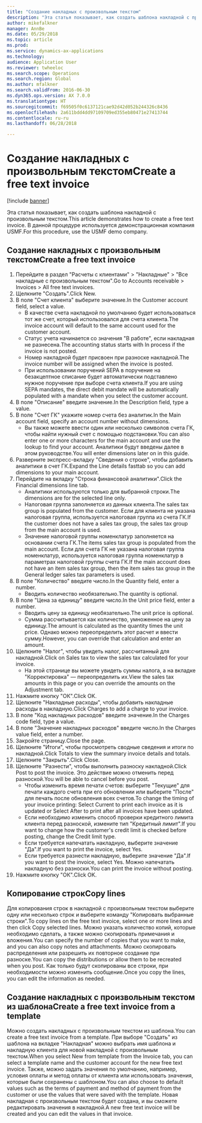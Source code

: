 ```yaml
--- 
title: "Создание накладных с произвольным текстом"
description: "Эта статья показывает, как создать шаблона накладной с произвольным текстом."
author: mikefalkner
manager: AnnBe
ms.date: 05/29/2018
ms.topic: article
ms.prod: 
ms.service: dynamics-ax-applications
ms.technology: 
audience: Application User
ms.reviewer: twheeloc
ms.search.scope: Operations
ms.search.region: Global
ms.author: mfalkner
ms.search.validFrom: 2016-06-30
ms.dyn365.ops.version: AX 7.0.0
ms.translationtype: HT
ms.sourcegitcommit: f69505f0c6137121cae92d42d052b244326c8436
ms.openlocfilehash: 2a611bdd4dd97109709ed355eb80471e27413744
ms.contentlocale: ru-ru
ms.lasthandoff: 06/28/2018

---
```


# <a name="create-a-free-text-invoice"></a><span data-ttu-id="64358-103">Создание накладных с произвольным текстом</span><span class="sxs-lookup"><span data-stu-id="64358-103">Create a free text invoice</span></span>

[!include [banner](../includes/banner.md)]

<span data-ttu-id="64358-104">Эта статья показывает, как создать шаблона накладной с произвольным текстом.</span><span class="sxs-lookup"><span data-stu-id="64358-104">This article demonstrates how to create a free text invoice.</span></span> <span data-ttu-id="64358-105">В данной процедуре используется демонстрационная компания USMF.</span><span class="sxs-lookup"><span data-stu-id="64358-105">For this procedure, use the USMF demo company.</span></span>

## <a name="create-a-free-text-invoice"></a><span data-ttu-id="64358-106">Создание накладных с произвольным текстом</span><span class="sxs-lookup"><span data-stu-id="64358-106">Create a free text invoice</span></span>

1. <span data-ttu-id="64358-107">Перейдите в раздел "Расчеты с клиентами" > "Накладные" > "Все накладные с произвольным текстом".</span><span class="sxs-lookup"><span data-stu-id="64358-107">Go to Accounts receivable > Invoices > All free text invoices.</span></span>
2. <span data-ttu-id="64358-108">Щелкните "Создать".</span><span class="sxs-lookup"><span data-stu-id="64358-108">Click New.</span></span>
3. <span data-ttu-id="64358-109">В поле "Счет клиента" выберите значение.</span><span class="sxs-lookup"><span data-stu-id="64358-109">In the Customer account field, select a value.</span></span>
    * <span data-ttu-id="64358-110">В качестве счета накладной по умолчанию будет использоваться тот же счет, который использовался для счета клиента.</span><span class="sxs-lookup"><span data-stu-id="64358-110">The invoice account will default to the same account used for the customer account.</span></span>   
    * <span data-ttu-id="64358-111">Статус учета начинается со значения "В работе", если накладная не разнесена.</span><span class="sxs-lookup"><span data-stu-id="64358-111">The accounting status starts with In process if the invoice is not posted.</span></span>   
    * <span data-ttu-id="64358-112">Номер накладной будет присвоен при разноске накладной.</span><span class="sxs-lookup"><span data-stu-id="64358-112">The invoice number will be assigned when the invoice is posted.</span></span>  
    * <span data-ttu-id="64358-113">При использовании поручений SEPA в поручение на безакцептное списание будет автоматически подставлено нужное поручение при выборе счета клиента.</span><span class="sxs-lookup"><span data-stu-id="64358-113">If you are using SEPA mandates, the direct debit mandate will be automatically populated with a mandate when you select the customer account.</span></span>  
4. <span data-ttu-id="64358-114">В поле "Описание" введите значение.</span><span class="sxs-lookup"><span data-stu-id="64358-114">In the Description field, type a value.</span></span>
5. <span data-ttu-id="64358-115">В поле "Счет ГК" укажите номер счета без аналитик.</span><span class="sxs-lookup"><span data-stu-id="64358-115">In the Main account field, specify an account number without dimensions.</span></span>
    * <span data-ttu-id="64358-116">Вы также можете ввести один или несколько символов счета ГК, чтобы найти нужный счет с помощью подстановки.</span><span class="sxs-lookup"><span data-stu-id="64358-116">You can also enter one or more characters for the main account and use the lookup to find your account.</span></span> <span data-ttu-id="64358-117">Аналитики будут введены далее в этом руководстве.</span><span class="sxs-lookup"><span data-stu-id="64358-117">You will enter dimensions later on in this guide.</span></span>  
6. <span data-ttu-id="64358-118">Разверните экспресс-вкладку "Сведения о строке", чтобы добавить аналитики в счет ГК.</span><span class="sxs-lookup"><span data-stu-id="64358-118">Expand the Line details fasttab so you can add dimensions to your main account.</span></span>
7. <span data-ttu-id="64358-119">Перейдите на вкладку "Строка финансовой аналитики".</span><span class="sxs-lookup"><span data-stu-id="64358-119">Click the Financial dimensions line tab.</span></span>
    * <span data-ttu-id="64358-120">Аналитики используются только для выбранной строки.</span><span class="sxs-lookup"><span data-stu-id="64358-120">The dimensions are for the selected line only.</span></span>    
    * <span data-ttu-id="64358-121">Налоговая группа заполняется из данных клиента.</span><span class="sxs-lookup"><span data-stu-id="64358-121">The sales tax group is populated from the customer.</span></span> <span data-ttu-id="64358-122">Если для клиента не указана налоговая группа, используется налоговая группа из счета ГК.</span><span class="sxs-lookup"><span data-stu-id="64358-122">If the customer does not have a sales tax group, the sales tax group from the main account is used.</span></span>  
    * <span data-ttu-id="64358-123">Значение налоговой группы номенклатур заполняется на основании счета ГК.</span><span class="sxs-lookup"><span data-stu-id="64358-123">The items sales tax group is populated from the main account.</span></span> <span data-ttu-id="64358-124">Если для счета ГК не указана налоговая группа номенклатур, используется налоговая группа номенклатур в параметрах налоговой группы счета ГК.</span><span class="sxs-lookup"><span data-stu-id="64358-124">If the main account does not have an item sales tax group, then the item sales tax group in the General ledger sales tax parameters is used.</span></span>    
8. <span data-ttu-id="64358-125">В поле "Количество" введите число.</span><span class="sxs-lookup"><span data-stu-id="64358-125">In the Quantity field, enter a number.</span></span>
    * <span data-ttu-id="64358-126">Вводить количество необязательно.</span><span class="sxs-lookup"><span data-stu-id="64358-126">The quantity is optional.</span></span>  
9. <span data-ttu-id="64358-127">В поле "Цена за единицу" введите число.</span><span class="sxs-lookup"><span data-stu-id="64358-127">In the Unit price field, enter a number.</span></span>
    * <span data-ttu-id="64358-128">Вводить цену за единицу необязательно.</span><span class="sxs-lookup"><span data-stu-id="64358-128">The unit price is optional.</span></span>  
    * <span data-ttu-id="64358-129">Сумма рассчитывается как количество, умноженное на цену за единицу.</span><span class="sxs-lookup"><span data-stu-id="64358-129">The amount is calculated as the quantity times the unit price.</span></span> <span data-ttu-id="64358-130">Однако можно переопределить этот расчет и ввести сумму.</span><span class="sxs-lookup"><span data-stu-id="64358-130">However, you can override that calculation and enter an amount.</span></span>  
10. <span data-ttu-id="64358-131">Щелкните "Налог", чтобы увидеть налог, рассчитанный для накладной.</span><span class="sxs-lookup"><span data-stu-id="64358-131">Click on Sales tax to view the sales tax calculated for your invoice.</span></span>
    * <span data-ttu-id="64358-132">На этой странице вы можете увидеть суммы налога, а на вкладке "Корректировка" — переопределить их.</span><span class="sxs-lookup"><span data-stu-id="64358-132">View the sales tax amounts in this page or you can override the amounts on the Adjustment tab.</span></span>  
11. <span data-ttu-id="64358-133">Нажмите кнопку "OК".</span><span class="sxs-lookup"><span data-stu-id="64358-133">Click OK.</span></span>
12. <span data-ttu-id="64358-134">Щелкните "Накладные расходы", чтобы добавить накладные расходы в накладную.</span><span class="sxs-lookup"><span data-stu-id="64358-134">Click Charges to add a charge to your invoice.</span></span> 
13. <span data-ttu-id="64358-135">В поле "Код накладных расходов" введите значение.</span><span class="sxs-lookup"><span data-stu-id="64358-135">In the Charges code field, type a value.</span></span>
14. <span data-ttu-id="64358-136">В поле "Значение накладных расходов" введите число.</span><span class="sxs-lookup"><span data-stu-id="64358-136">In the Charges value field, enter a number.</span></span>
15. <span data-ttu-id="64358-137">Закройте страницу.</span><span class="sxs-lookup"><span data-stu-id="64358-137">Close the page.</span></span>
16. <span data-ttu-id="64358-138">Щелкните "Итоги", чтобы просмотреть сводные сведения и итоги по накладной.</span><span class="sxs-lookup"><span data-stu-id="64358-138">Click Totals to view the summary invoice details and totals.</span></span>
17. <span data-ttu-id="64358-139">Щелкните "Закрыть".</span><span class="sxs-lookup"><span data-stu-id="64358-139">Click Close.</span></span>
18. <span data-ttu-id="64358-140">Щелкните "Разнести", чтобы выполнить разноску накладной.</span><span class="sxs-lookup"><span data-stu-id="64358-140">Click Post to post the invoice.</span></span> <span data-ttu-id="64358-141">Это действие можно отменить перед разноской.</span><span class="sxs-lookup"><span data-stu-id="64358-141">You will be able to cancel before you post.</span></span>
    * <span data-ttu-id="64358-142">Чтобы изменить время печати счетов:  выберите "Текущие" для печати каждого счета при его обновлении   или  выберите "После" для печать после обновления всех счетов.</span><span class="sxs-lookup"><span data-stu-id="64358-142">To change the timing of your invoice printing:  Select Current to print each invoice as it is updated   or  Select After to print after all invoices have been updated.</span></span>  
    * <span data-ttu-id="64358-143">Если необходимо изменить способ проверки кредитного лимита клиента перед разноской, измените тип "Кредитный лимит".</span><span class="sxs-lookup"><span data-stu-id="64358-143">If you want to change how the customer's credit limit is checked before posting, change the Credit limit type.</span></span>  
    * <span data-ttu-id="64358-144">Если требуется напечатать накладную, выберите значение "Да".</span><span class="sxs-lookup"><span data-stu-id="64358-144">If you want to print the invoice, select Yes.</span></span>  
    * <span data-ttu-id="64358-145">Если требуется разнести накладную, выберите значение "Да".</span><span class="sxs-lookup"><span data-stu-id="64358-145">If you want to post the invoice, select Yes.</span></span> <span data-ttu-id="64358-146">Можно напечатать накладную без разноски.</span><span class="sxs-lookup"><span data-stu-id="64358-146">You can print the invoice without posting.</span></span>  
19. <span data-ttu-id="64358-147">Нажмите кнопку "OК".</span><span class="sxs-lookup"><span data-stu-id="64358-147">Click OK.</span></span>

## <a name="copy-lines"></a><span data-ttu-id="64358-148">Копирование строк</span><span class="sxs-lookup"><span data-stu-id="64358-148">Copy lines</span></span>
<span data-ttu-id="64358-149">Для копирования строк в накладной с произвольным текстом выберите одну или несколько строк и выберите команду "Копировать выбранные строки".</span><span class="sxs-lookup"><span data-stu-id="64358-149">To copy lines on the free text invoice, select one or more lines and then click Copy selected lines.</span></span> <span data-ttu-id="64358-150">Можно указать количество копий, которые необходимо сделать, а также можно скопировать примечания и вложения.</span><span class="sxs-lookup"><span data-stu-id="64358-150">You can specify the number of copies that you want to make, and you can also copy notes and attachments.</span></span> <span data-ttu-id="64358-151">Можно скопировать распределения или разрешить их повторное создание при разноске.</span><span class="sxs-lookup"><span data-stu-id="64358-151">You can copy the distributions or allow them to be recreated when you post.</span></span> <span data-ttu-id="64358-152">Как только будут скопированы все строки, при необходимости можно изменить сообщение.</span><span class="sxs-lookup"><span data-stu-id="64358-152">Once you copy the lines, you can edit the information as needed.</span></span> 

## <a name="create-a-free-text-invoice-from-a-template"></a><span data-ttu-id="64358-153">Создание накладных с произвольным текстом из шаблона</span><span class="sxs-lookup"><span data-stu-id="64358-153">Create a free text invoice from a template</span></span>
<span data-ttu-id="64358-154">Можно создать накладных с произвольным текстом из шаблона.</span><span class="sxs-lookup"><span data-stu-id="64358-154">You can create a free text invoice from a template.</span></span> <span data-ttu-id="64358-155">При выборе "Создать" из шаблона на вкладке "Накладная" можно выбрать имя шаблона и накладную клиента для новой накладной с произвольным текстом.</span><span class="sxs-lookup"><span data-stu-id="64358-155">When you select New from template from the Invoice tab, you can select a template name and the customer account for the new free text invoice.</span></span> <span data-ttu-id="64358-156">Также, можно задать значения по умолчанию, например, условия оплаты и метод оплаты от клиента или использовать значения, которые были сохранены с шаблоном.</span><span class="sxs-lookup"><span data-stu-id="64358-156">You can also choose to default values such as the terms of payment and method of payment from the customer or use the values that were saved with the template.</span></span> <span data-ttu-id="64358-157">Новая накладная с произвольным текстом будет создана, и вы сможете редактировать значения в накладной.</span><span class="sxs-lookup"><span data-stu-id="64358-157">A new free text invoice will be created and you can edit the values in that invoice.</span></span> 


